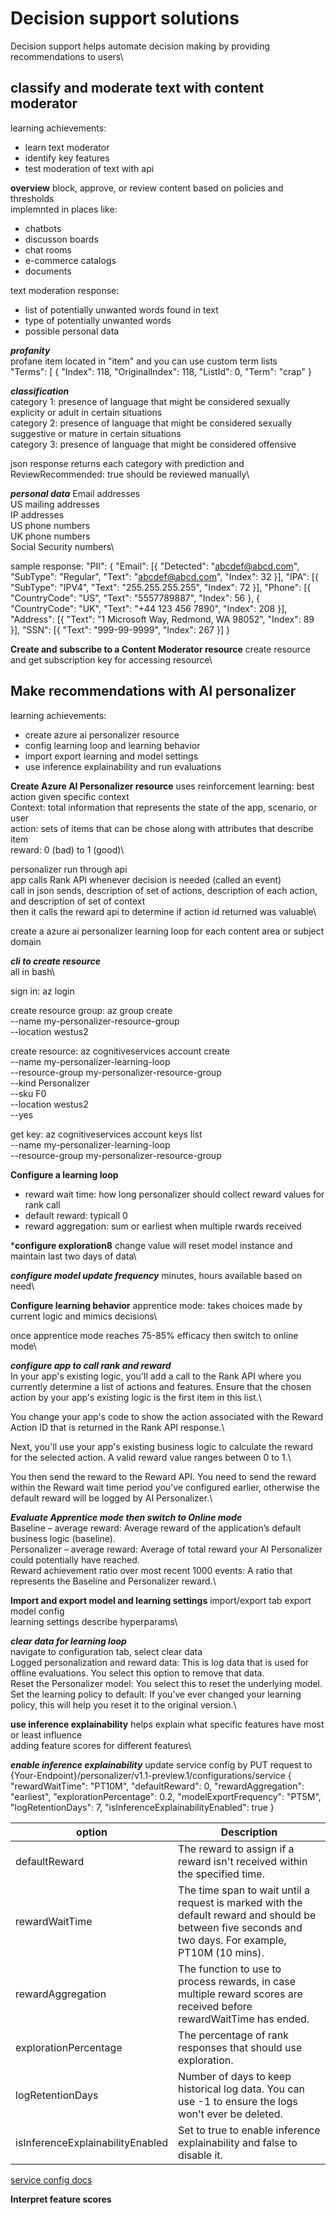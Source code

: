 # Decision support solutions
Decision support helps automate decision making by providing recommendations to users\

## classify and moderate text with content moderator
learning achievements:
- learn text moderator
- identify key features
- test moderation of text with api

**overview**
block, approve, or review content based on policies and thresholds\
implemnted in places like:
- chatbots
- discusson boards
- chat rooms
- e-commerce catalogs
- documents

text moderation response:
- list of potentially unwanted words found in text
- type of potentially unwanted words
- possible personal data

***profanity***\
profane item located in "item" and you can use custom term lists\
"Terms": [
{
    "Index": 118,
    "OriginalIndex": 118,
    "ListId": 0,
    "Term": "crap"
}

***classification***\
category 1: presence of language that might be considered sexually explicity or adult in certain situations\
category 2: presence of language that might be considered sexually suggestive or mature in certain situations\
category 3: presence of language that might be considered offensive

json response returns each category with prediction and ReviewRecommended: true should be reviewed manually\

***personal data***
Email addresses\
US mailing addresses\
IP addresses\
US phone numbers\
UK phone numbers\
Social Security numbers\

sample response:
"PII": {
    "Email": [{
        "Detected": "abcdef@abcd.com",
        "SubType": "Regular",
        "Text": "abcdef@abcd.com",
        "Index": 32
        }],
    "IPA": [{
        "SubType": "IPV4",
        "Text": "255.255.255.255",
        "Index": 72
        }],
    "Phone": [{
        "CountryCode": "US",
        "Text": "5557789887",
        "Index": 56
        }, {
        "CountryCode": "UK",
        "Text": "+44 123 456 7890",
        "Index": 208
        }],
    "Address": [{
        "Text": "1 Microsoft Way, Redmond, WA 98052",
        "Index": 89
        }],
    "SSN": [{
        "Text": "999-99-9999",
        "Index": 267
        }]
    }

**Create and subscribe to a Content Moderator resource**
create resource and get subscription key for accessing resource\

## Make recommendations with AI personalizer
learning achievements:
- create azure ai personalizer resource
- config learning loop and learning behavior
- import export learning and model settings
- use inference explainability and run evaluations

**Create Azure AI Personalizer resource**
uses reinforcement learning: best action given specific context\
Context: total information that represents the state of the app, scenario, or user\
action: sets of items that can be chose along with attributes that describe item\
reward: 0 (bad) to 1 (good)\

personalizer run through api\
app calls Rank API whenever decision is needed (called an event)\
call in json sends, description of set of actions, description of each action, and description of set of context\
then it calls the reward api to determine if action id returned was valuable\

create a azure ai personalizer learning loop for each content area or subject domain

***cli to create resource***\
all in bash\

sign in:
az login

create resource group:
az group create \
    --name my-personalizer-resource-group \
    --location westus2


create resource:
az cognitiveservices account create \
    --name my-personalizer-learning-loop \
    --resource-group my-personalizer-resource-group \
    --kind Personalizer \
    --sku F0 \
    --location westus2 \
    --yes

get key:
az cognitiveservices account keys list \
    --name my-personalizer-learning-loop \
    --resource-group my-personalizer-resource-group

**Configure a learning loop**
- reward wait time: how long personalizer should collect reward values for rank call
- default reward: typicall 0
- reward aggregation: sum or earliest when multiple rwards received

***configure exploration8**
change value will reset model instance and maintain last two days of data\

***configure model update frequency***
minutes, hours available based on need\

**Configure learning behavior**
apprentice mode: takes choices made by current logic and mimics decisions\

once apprentice mode reaches 75-85% efficacy then switch to online mode\

***configure app to call rank and reward***\
In your app's existing logic, you'll add a call to the Rank API where you currently determine a list of actions and features. Ensure that the chosen action by your app's existing logic is the first item in this list.\

You change your app's code to show the action associated with the Reward Action ID that is returned in the Rank API response.\

Next, you'll use your app's existing business logic to calculate the reward for the selected action. A valid reward value ranges between 0 to 1.\

You then send the reward to the Reward API. You need to send the reward within the Reward wait time period you've configured earlier, otherwise the default reward will be logged by AI Personalizer.\

***Evaluate Apprentice mode then switch to Online mode***\
Baseline – average reward: Average reward of the application’s default business logic (baseline).\
Personalizer – average reward: Average of total reward your AI Personalizer could potentially have reached.\
Reward achievement ratio over most recent 1000 events: A ratio that represents the Baseline and Personalizer reward.\

**Import and export model and learning settings**
import/export tab export model config\
learning settings describe hyperparams\

***clear data for learning loop***\
navigate to configuration tab, select clear data\
Logged personalization and reward data: This is log data that is used for offline evaluations. You select this option to remove that data.\
Reset the Personalizer model: You select this to reset the underlying model.\
Set the learning policy to default: If you've ever changed your learning policy, this will help you reset it to the original version.\

**use inference explainability**
helps explain what specific features have most or least influence\
adding feature scores for different features\

***enable inference explainability***
update service config by PUT request to {Your-Endpoint}/personalizer/v1.1-preview.1/configurations/service
{
  "rewardWaitTime": "PT10M",
  "defaultReward": 0,
  "rewardAggregation": "earliest",
  "explorationPercentage": 0.2,
  "modelExportFrequency": "PT5M",
  "logRetentionDays": 7,
  "isInferenceExplainabilityEnabled": true
}

|option|	Description|
--|--|
|defaultReward	|The reward to assign if a reward isn't received within the specified time.|
|rewardWaitTime|	The time span to wait until a request is marked with the default reward and should be between five seconds and two days. For example, PT10M (10 mins).|
|rewardAggregation|	The function to use to process rewards, in case multiple reward scores are received before rewardWaitTime has ended.|
|explorationPercentage|	The percentage of rank responses that should use exploration.|
|logRetentionDays	|Number of days to keep historical log data. You can use -1 to ensure the logs won't ever be deleted.|
|isInferenceExplainabilityEnabled|	Set to true to enable inference explainability and false to disable it.|

[service config docs](https://learn.microsoft.com/en-us/rest/api/personalizer/1.1preview1/service-configuration/update?tabs=HTTP)


**Interpret feature scores**





















